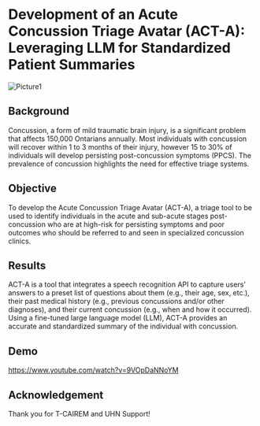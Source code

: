 # Development of an Acute Concussion Triage Avatar (ACT-A): Leveraging LLM for Standardized Patient Summaries

![Picture1](https://github.com/user-attachments/assets/94a6f419-2766-4cd8-95c2-b05ad0394d50)

## Background
Concussion, a form of mild traumatic brain injury, is a significant problem that affects 150,000 Ontarians annually. Most individuals with concussion will recover within 1 to 3 months of their injury, however 15 to 30% of individuals will develop persisting post-concussion symptoms (PPCS). The prevalence of concussion highlights the need for effective triage systems.

## Objective
To develop the Acute Concussion Triage Avatar (ACT-A), a triage tool to be used to identify individuals in the acute and sub-acute stages post-concussion who are at high-risk for persisting symptoms and poor outcomes who should be referred to and seen in specialized concussion clinics.

## Results
ACT-A is a tool that integrates a speech recognition API to capture users' answers to a preset list of questions about them (e.g., their age, sex, etc.), their past medical history (e.g., previous concussions and/or other diagnoses), and their current concussion (e.g., when and how it occurred). Using a fine-tuned large language model (LLM), ACT-A provides an accurate and standardized summary of the individual with concussion.

## Demo
https://www.youtube.com/watch?v=9VOpDaNNoYM

## Acknowledgement
Thank you for T-CAIREM and UHN Support!
